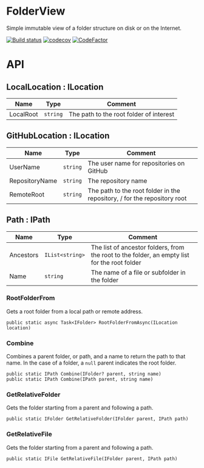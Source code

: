 # FolderView

Simple immutable view of a folder structure on disk or on the Internet.

[![Build status](https://ci.appveyor.com/api/projects/status/xewan6agkbf4u3xe?svg=true)](https://ci.appveyor.com/project/dlebansais/folderview) [![codecov](https://codecov.io/gh/dlebansais/FolderView/branch/master/graph/badge.svg?token=ZDdGWyk2Qb)](https://codecov.io/gh/dlebansais/FolderView) [![CodeFactor](https://www.codefactor.io/repository/github/dlebansais/folderview/badge)](https://www.codefactor.io/repository/github/dlebansais/folderview)

# API

## LocalLocation : ILocation

| Name      | Type     | Comment                                 |
|-----------|----------|-----------------------------------------|
| LocalRoot | `string` | The path to the root folder of interest |

## GitHubLocation : ILocation

| Name           | Type     | Comment                                                                  |
|----------------|----------|--------------------------------------------------------------------------|
| UserName       | `string` | The user name for repositories on GitHub                                 |
| RepositoryName | `string` | The repository name                                                      |
| RemoteRoot     | `string` | The path to the root folder in the repository, / for the repository root |

## Path : IPath

| Name      | Type            | Comment                                                                                      |
|-----------|-----------------|----------------------------------------------------------------------------------------------|
| Ancestors | `IList<string>` | The list of ancestor folders, from the root to the folder, an empty list for the root folder |
| Name      | `string`        | The name of a file or subfolder in the folder                                                |

### RootFolderFrom
Gets a root folder from a local path or remote address.

`public static async Task<IFolder> RootFolderFromAsync(ILocation location)`

### Combine
Combines a parent folder, or path, and a name to return the path to that name. In the case of a folder, a `null` parent indicates the root folder.

`public static IPath Combine(IFolder? parent, string name)`<br/>
`public static IPath Combine(IPath parent, string name)`

### GetRelativeFolder
Gets the folder starting from a parent and following a path.

`public static IFolder GetRelativeFolder(IFolder parent, IPath path)`

### GetRelativeFile
Gets the folder starting from a parent and following a path.

`public static IFile GetRelativeFile(IFolder parent, IPath path)`





